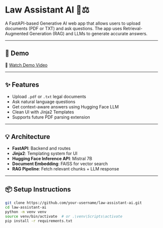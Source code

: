 # Law Assistant AI 🤖⚖️

A FastAPI-based Generative AI web app that allows users to upload documents (PDF or TXT) and ask questions. The app uses Retrieval-Augmented Generation (RAG) and LLMs to generate accurate answers.

---

## 🚀 Demo

🎥 [Watch Demo Video](https://your-demo-link.com)

---

## ✨ Features

- Upload `.pdf` or `.txt` legal documents
- Ask natural language questions
- Get context-aware answers using Hugging Face LLM
- Clean UI with Jinja2 Templates
- Supports future PDF parsing extension

---

## 💡 Architecture

- **FastAPI**: Backend and routes
- **Jinja2**: Templating system for UI
- **Hugging Face Inference API**: Mistral 7B
- **Document Embedding**: FAISS for vector search
- **RAG Pipeline**: Fetch relevant chunks + LLM response

---

## 📦 Setup Instructions

```bash
git clone https://github.com/your-username/law-assistant-ai.git
cd law-assistant-ai
python -m venv venv
source venv/bin/activate  # or .\venv\Scripts\activate
pip install -r requirements.txt
